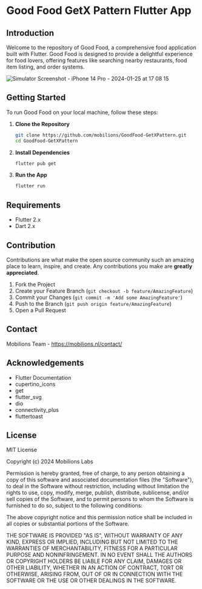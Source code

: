 # Good Food GetX Pattern Flutter App

## Introduction
Welcome to the repository of Good Food, a comprehensive food application built with Flutter. Good Food is designed to provide a delightful experience for food lovers, offering features like searching nearby restaurants, food item listing, and order systems.

![Simulator Screenshot - iPhone 14 Pro - 2024-01-25 at 17 08 15](https://github.com/mobilions/GoodFood-GetXPattern/assets/157694856/f5fd9155-a5b9-4543-942d-f36730eb44de)


## Getting Started
To run Good Food on your local machine, follow these steps:

1. **Clone the Repository**
    ```bash
    git clone https://github.com/mobilions/GoodFood-GetXPattern.git
    cd GoodFood-GetXPattern
    ```

2. **Install Dependencies**
    ```bash
    flutter pub get
    ```

3. **Run the App**
    ```bash
    flutter run
    ```

## Requirements
- Flutter 2.x
- Dart 2.x

## Contribution
Contributions are what make the open source community such an amazing place to learn, inspire, and create. Any contributions you make are **greatly appreciated**.

1. Fork the Project
2. Create your Feature Branch (`git checkout -b feature/AmazingFeature`)
3. Commit your Changes (`git commit -m 'Add some AmazingFeature'`)
4. Push to the Branch (`git push origin feature/AmazingFeature`)
5. Open a Pull Request

## Contact
Mobilions Team - https://mobilions.nl/contact/

## Acknowledgements
- Flutter Documentation
- cupertino_icons
- get
- flutter_svg
- dio
- connectivity_plus
- fluttertoast

## License
MIT License

Copyright (c) 2024 Mobilions Labs

Permission is hereby granted, free of charge, to any person obtaining a copy of this software and associated documentation files (the "Software"), to deal in the Software without restriction, including without limitation the rights to use, copy, modify, merge, publish, distribute, sublicense, and/or sell copies of the Software, and to permit persons to whom the Software is furnished to do so, subject to the following conditions:

The above copyright notice and this permission notice shall be included in all copies or substantial portions of the Software.

THE SOFTWARE IS PROVIDED "AS IS", WITHOUT WARRANTY OF ANY KIND, EXPRESS OR IMPLIED, INCLUDING BUT NOT LIMITED TO THE WARRANTIES OF MERCHANTABILITY, FITNESS FOR A PARTICULAR PURPOSE AND NONINFRINGEMENT. IN NO EVENT SHALL THE AUTHORS OR COPYRIGHT HOLDERS BE LIABLE FOR ANY CLAIM, DAMAGES OR OTHER LIABILITY, WHETHER IN AN ACTION OF CONTRACT, TORT OR OTHERWISE, ARISING FROM, OUT OF OR IN CONNECTION WITH THE SOFTWARE OR THE USE OR OTHER DEALINGS IN THE SOFTWARE.
